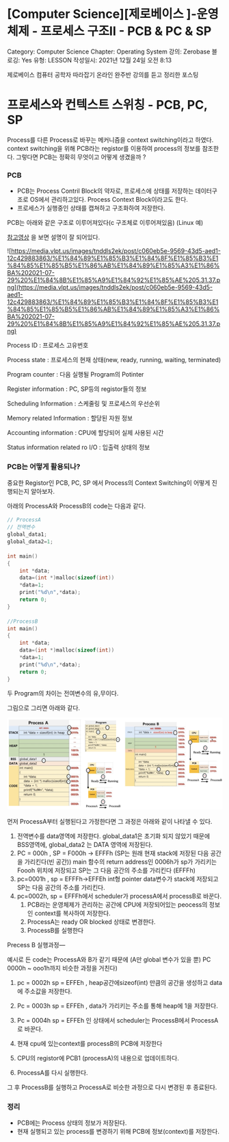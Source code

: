 # [Computer Science][제로베이스 ]-운영체제 - 프로세스 구조II - PCB & PC & SP

Category: Computer Science
Chapter: Operating System
강의: Zerobase
블로깅: Yes
유형: LESSON
작성일시: 2021년 12월 24일 오전 8:13

제로베이스 컴퓨터 공학자 따라잡기 온라인 완주반 강의를 듣고 정리한 포스팅

# 프로세스와 컨텍스트 스위칭 - PCB, PC, SP

Process를 다른 Process로 바꾸는 메커니즘을 context switching이라고 하였다. context switching을 위해 PCB라는 registor를 이용하여 process의 정보를 참조한다. 그렇다면 PCB는 정확히 무엇이고 어떻게 생겼을까 ?

### PCB

- PCB는 Process Contril Block의 약자로, 프로세스에 상태를 저장하는 데이터구조로 OS에서 관리하고있다. Process Context Block이라고도 한다.
- 프로세스가 실행중인 상태를 캡쳐하고 구조화하여 저장한다.

PCB는 아래와 같은 구조로 이루어져있다(c 구조체로 이루어져있음) (Linux 예)

[참고영상](https://www.youtube.com/watch?v=4s2MKuVYKV8) 을 보면 설명이 잘 되어있다.

![https://media.vlpt.us/images/tnddls2ek/post/c060eb5e-9569-43d5-aed1-12c429883863/%E1%84%89%E1%85%B3%E1%84%8F%E1%85%B3%E1%84%85%E1%85%B5%E1%86%AB%E1%84%89%E1%85%A3%E1%86%BA%202021-07-29%20%E1%84%8B%E1%85%A9%E1%84%92%E1%85%AE%205.31.37.png](https://media.vlpt.us/images/tnddls2ek/post/c060eb5e-9569-43d5-aed1-12c429883863/%E1%84%89%E1%85%B3%E1%84%8F%E1%85%B3%E1%84%85%E1%85%B5%E1%86%AB%E1%84%89%E1%85%A3%E1%86%BA%202021-07-29%20%E1%84%8B%E1%85%A9%E1%84%92%E1%85%AE%205.31.37.png)

Process ID : 프로세스 고유번호

Process state : 프로세스의 현재 상태(new, ready, running, waiting, terminated)

Program counter : 다음 실행될 Program의 Potinter

Register information : PC, SP등의 registor들의 정보

Scheduling Information : 스케줄링 및 프로세스의 우선순위

Memory related Information : 할당된 자원 정보

Accounting information : CPU에 할당되어 실제 사용된 시간

Status information related ro I/O : 입출력 상태의 정보

### PCB는 어떻게 활용되나?

중요한 Registor인 PCB, PC, SP 에서 Process의 Context Switching이 어떻게 진행되는지 알아보자.

아래의 ProcessA와 ProcessB의 code는 다음과 같다.

```c
// ProcessA
// 전역변수
global_data1;
global_data2=1;

int main()
{
	int *data;
	data=(int *)malloc(sizeof(int))
	*data=1;
	print("%d\n",*data);
	return 0;
}

//ProcessB
int main()
{
	int *data;
	data=(int *)malloc(sizeof(int))
	*data=1;
	print("%d\n",*data);
	return 0;
}
```

두 Program의 차이는 전여변수의 유,무이다.

그림으로 그리면 아래와 같다.

![Untitled](./img/1.png)

먼저 ProcessA부터 실행된다고 가정한다면 그 과정은 아래와 같이 나타낼 수 있다.

1. 전역변수를 data영역에 저장한다.
   global_data1은 초기화 되지 않았기 때문에 BSS영역에, global_data2 는 DATA 영역에 저장된다.
2. PC = 000h , SP = F000h -> EFFFh (SP는 원래 현재 stack에 저장된 다음 공간을 가리킨다(빈 공간))
   main 함수의 return address인 0006h가 sp가 가리키는 Foooh 위치에 저장되고 SP는 그 다음 공간의 주소를 가리킨다 (EFFFh)
3. pc=0001h , sp = EFFFh->EFFEh int형 pointer data변수가 stack에 저장되고 SP는 다음 공간의 주소를 가리킨다.
4. pc=0002h, sp = EFFFh에서 scheduler가 processA에서 processB로 바꾼다.
   1. PCB라는 운영체제가 관리하는 공간에 CPU에 저장되어있는 peocess의 정보인 context를 복사하여 저장한다.
   2. ProcessA는 ready OR blocked 상태로 변경한다.
   3. ProcessB를 실행한다

Precess B 실행과정—

예시로 든 code는 ProcessA와 B가 같기 때문에 (A만 global 변수가 있을 뿐) PC 0000h ~ ooo1h까지 비슷한 과정을 거친다)

1. pc = 0002h sp = EFFEh , heap공간에sizeof(int) 만큼의 공간을 생성하고 data에 주소값을 저장한다.

2. Pc = 0003h sp = EFFEh , data가 가리키는 주소를 통해 heap에 1을 저장한다.

3. Pc = 0004h sp = EFFEh 인 상태에서 scheduler는 ProcessB에서 ProcessA로 바꾼다.

4. 현재 cpu에 있는context를 processB의 PCB에 저장한다
5. CPU의 registor에 PCB1 (processA)의 내용으로 업데이트하다.
6. ProcessA를 다시 실행한다.

그 후 ProcessB를 실행하고 ProcessA로 비슷한 과정으로 다시 변경된 후 종료된다.

### 정리

- PCB에는 Process 상태의 정보가 저장된다.
- 현재 실행되고 있는 process를 변경하기 위해 PCB에 정보(context)를 저장한다.

